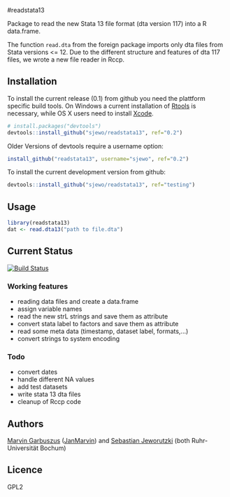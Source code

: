 #readstata13

Package to read the new Stata 13 file format (dta version 117) into a R data.frame. 

The function ```read.dta``` from the foreign package imports only dta files from Stata versions <= 12. Due to the different structure and features of dta 117 files, we wrote a new file reader in Rccp.


## Installation

To install the current release (0.1) from github you need the plattform specific build tools. On Windows a current installation of [Rtools](http://cran.r-project.org/bin/windows/Rtools/) is necessary, while OS X users need to install [Xcode](https://itunes.apple.com/us/app/xcode/id497799835). 

```R
# install.packages("devtools")
devtools::install_github("sjewo/readstata13", ref="0.2")
```

Older Versions of devtools require a username option:
```R
install_github("readstata13", username="sjewo", ref="0.2")
```

To install the current development version from github:

```R
devtools::install_github("sjewo/readstata13", ref="testing")
```

## Usage
```R
library(readstata13)
dat <- read.dta13("path to file.dta")
```

## Current Status

[![Build Status](https://travis-ci.org/sjewo/readstata13.svg?branch=master)](https://travis-ci.org/sjewo/readstata13)

### Working features

* reading data files and create a data.frame
* assign variable names
* read the new strL strings and save them as attribute
* convert stata label to factors and save them as attribute
* read some meta data (timestamp, dataset label, formats,...)
* convert strings to system encoding

### Todo

* convert dates
* handle different NA values
* add test datasets
* write stata 13 dta files
* cleanup of Rccp code

## Authors

[Marvin Garbuszus](mailto:jan.garbuszus@ruhr-uni-bochum.de) ([JanMarvin](https://github.com/JanMarvin)) and [Sebastian Jeworutzki](mailto:Sebastian.Jeworutzki@ruhr-uni-bochum.de) (both Ruhr-Universität Bochum)

## Licence

GPL2
